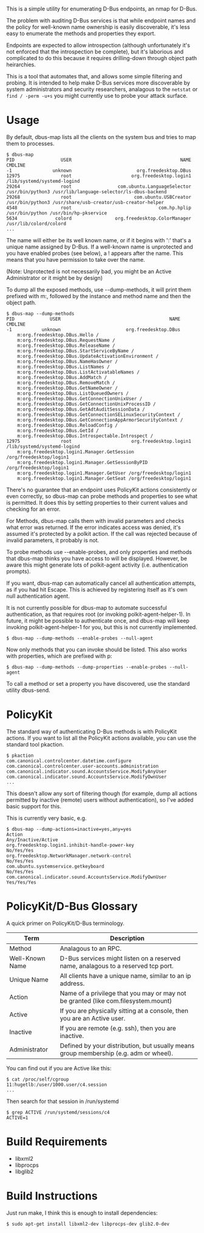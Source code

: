 This is a simple utility for enumerating D-Bus endpoints, an nmap for D-Bus.

The problem with auditing D-Bus services is that while endpoint names and the
policy for well-known name ownership is easily discoverable, it's less easy to
enumerate the methods and properties they export.

Endpoints are expected to allow introspection (although unfortunately it's not
enforced that the introspection be complete), but it's laborious and
complicated to do this because it requires drilling-down through object
path heirarchies.

This is a tool that automates that, and allows some simple filtering and
probing. It is intended to help make D-Bus services more discoverable by system
administrators and security researchers, analagous to the `netstat` or `find /
-perm -u+s` you might currently use to probe your attack surface.

# Usage

By default, dbus-map lists all the clients on the system bus and tries to map
them to processes.

```
$ dbus-map
PID                 USER                                        NAME                             CMDLINE
-1               unknown                        org.freedesktop.DBus                                    
12975               root                      org.freedesktop.login1         /lib/systemd/systemd-logind
29264               root                 com.ubuntu.LanguageSelector                    /usr/bin/python3 /usr/lib/language-selector/ls-dbus-backend
29268               root                       com.ubuntu.USBCreator                    /usr/bin/python3 /usr/share/usb-creator/usb-creator-helper
4548                root                                com.hp.hplip                     /usr/bin/python /usr/bin/hp-pkservice
5634              colord                org.freedesktop.ColorManager              /usr/lib/colord/colord
...
```

The name will either be its well known name, or if it begins with ':' that's
a unique name assigned by D-Bus. If a well-known name is unprotected and you have
enabled probes (see below), a ! appears after the name. This means that you
have permission to take over the name.

(Note: Unprotected is not necessarily bad, you might be an Active Administrator or it might be by design)

To dump all the exposed methods, use --dump-methods, it will print them
prefixed with m:, followed by the instance and method name and then the object
path.

```
$ dbus-map --dump-methods
PID             USER                                        NAME                             CMDLINE
-1           unknown                        org.freedesktop.DBus                                    
    m:org.freedesktop.DBus.Hello /
    m:org.freedesktop.DBus.RequestName /
    m:org.freedesktop.DBus.ReleaseName /
    m:org.freedesktop.DBus.StartServiceByName /
    m:org.freedesktop.DBus.UpdateActivationEnvironment /
    m:org.freedesktop.DBus.NameHasOwner /
    m:org.freedesktop.DBus.ListNames /
    m:org.freedesktop.DBus.ListActivatableNames /
    m:org.freedesktop.DBus.AddMatch /
    m:org.freedesktop.DBus.RemoveMatch /
    m:org.freedesktop.DBus.GetNameOwner /
    m:org.freedesktop.DBus.ListQueuedOwners /
    m:org.freedesktop.DBus.GetConnectionUnixUser /
    m:org.freedesktop.DBus.GetConnectionUnixProcessID /
    m:org.freedesktop.DBus.GetAdtAuditSessionData /
    m:org.freedesktop.DBus.GetConnectionSELinuxSecurityContext /
    m:org.freedesktop.DBus.GetConnectionAppArmorSecurityContext /
    m:org.freedesktop.DBus.ReloadConfig /
    m:org.freedesktop.DBus.GetId /
    m:org.freedesktop.DBus.Introspectable.Introspect /
12975               root                      org.freedesktop.login1         /lib/systemd/systemd-logind
    m:org.freedesktop.login1.Manager.GetSession /org/freedesktop/login1
    m:org.freedesktop.login1.Manager.GetSessionByPID /org/freedesktop/login1
    m:org.freedesktop.login1.Manager.GetUser /org/freedesktop/login1
    m:org.freedesktop.login1.Manager.GetSeat /org/freedesktop/login1
```

There's no guarantee that an endpoint uses PolicyKit actions consistently or
even correctly, so dbus-map can probe methods and properties to see what is
permitted. It does this by setting properties to their current values and
checking for an error.

For Methods, dbus-map calls them with invalid parameters and checks what error
was returned. If the error indicates access was denied, it's assumed it's
protected by a polkit action. If the call was rejected because of invalid
parameters, it probably is not.

To probe methods use --enable-probes, and only properties and methods that
dbus-map thinks you have access to will be displayed. However, be aware this
might generate lots of polkit-agent activity (i.e. authentication prompts).

If you want, dbus-map can automatically cancel all authentication attempts, as
if you had hit Escape. This is achieved by registering itself as it's own null
authentication agent.

It is not currently possible for dbus-map to automate successful
authentication, as that requires root (or invoking polkit-agent-helper-1). In
future, it might be possible to authenticate once, and dbus-map will keep
invoking polkit-agent-helper-1 for you, but this is not currently implemented.

```
$ dbus-map --dump-methods --enable-probes --null-agent
```

Now only methods that you can invoke should be listed. This also works with
properties, which are prefixed with p:

```
$ dbus-map --dump-methods --dump-properties --enable-probes --null-agent
```

To call a method or set a property you have discovered, use the standard
utility dbus-send.

# PolicyKit

The standard way of authenticating D-Bus methods is with PolicyKit actions. If
you want to list all the PolicyKit actions available, you can use the standard
tool pkaction.

```
$ pkaction 
com.canonical.controlcenter.datetime.configure
com.canonical.controlcenter.user-accounts.administration
com.canonical.indicator.sound.AccountsService.ModifyAnyUser
com.canonical.indicator.sound.AccountsService.ModifyOwnUser
...
```

This doesn't allow any sort of filtering though (for example, dump all
actions permitted by inactive (remote) users without authentication), so
I've added basic support for this.

This is currently very basic, e.g.

```
$ dbus-map --dump-actions=inactive=yes,any=yes
Action                                                           Any/Inactive/Active
org.freedesktop.login1.inhibit-handle-power-key                  No/Yes/Yes
org.freedesktop.NetworkManager.network-control                   No/Yes/Yes
com.ubuntu.systemservice.getkeyboard                             No/Yes/Yes
com.canonical.indicator.sound.AccountsService.ModifyOwnUser      Yes/Yes/Yes
```

# PolicyKit/D-Bus Glossary

A quick primer on PolicyKit/D-Bus terminology.

| Term            | Description
| --------------- | ----------------
| Method          | Analagous to an RPC.
| Well-Known Name | D-Bus services might listen on a reserved name, analagous to a reserved tcp port.
| Unique Name     | All clients have a unique name, similar to an ip address.
| Action          | Name of a privilege that you may or may not be granted (like com.filesystem.mount)
| Active          | If you are physically sitting at a console, then you are an Active user.
| Inactive        | If you are remote (e.g. ssh), then you are inactive.
| Administrator   | Defined by your distribution, but usually means group membership (e.g. adm or wheel).

You can find out if you are Active like this:

```
$ cat /proc/self/cgroup 
11:hugetlb:/user/1000.user/c4.session
...
```

Then search for that session in /run/systemd

```
$ grep ACTIVE /run/systemd/sessions/c4
ACTIVE=1
```

# Build Requirements

* libxml2
* libprocps
* libglib2


# Build Instructions

Just run make, I think this is enough to install dependencies:

```
$ sudo apt-get install libxml2-dev libprocps-dev glib2.0-dev
```


